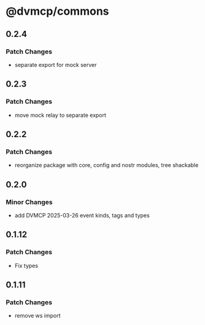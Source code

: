 # @dvmcp/commons

## 0.2.4

### Patch Changes

- separate export for mock server

## 0.2.3

### Patch Changes

- move mock relay to separate export

## 0.2.2

### Patch Changes

- reorganize package with core, config and nostr modules, tree shackable

## 0.2.0

### Minor Changes

- add DVMCP 2025-03-26 event kinds, tags and types

## 0.1.12

### Patch Changes

- Fix types

## 0.1.11

### Patch Changes

- remove ws import
